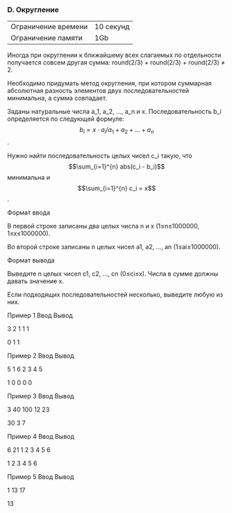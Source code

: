 ### D. Округление

<table>
 <tr>
    <td>Ограничение времени</td>
    <td>10 секунд</td>
 </tr>
 <tr>
    <td>Ограничение памяти</td>
    <td>1Gb</td>
 </tr>
</table> 


Иногда при округлении к ближайшему всех слагаемых по отдельности получается совсем другая сумма: round(2/3) + round(2/3) + round(2/3) ≠ 2.

Необходимо придумать метод округления, при котором суммарная абсолютная разность элементов двух последовательностей минимальна, а сумма совпадает.

Заданы натуральные числа a_1, a_2, …, a_n и x. Последовательность b_i определяется по следующей формуле: $$b_i=x⋅a_i / a_1+a_2+…+a_n$$.

Нужно найти последовательность целых чисел c_i такую, что $$\sum_{i=1}^{n} abs(c_i - b_i)$$ минимальна и $$\sum_{i=1}^{n} c_i = x$$ . 


Формат ввода

В первой строке записаны два целых числа n и x (1≤n≤1000000, 1≤x≤1000000).

Во второй строке записаны n целых чисел a1, a2, …, an (1≤ai≤1000000).

Формат вывода

Выведите n целых чисел c1, c2, …, cn (0≤ci≤x). Числа в сумме должны давать значение x.

Если подходящих последовательностей несколько, выведите любую из них.

Пример 1
Ввод
Вывод

3 2
1 1 1

	

0 1 1

Пример 2
Ввод
Вывод

5 1
6 2 3 4 5

	

1 0 0 0 0

Пример 3
Ввод
Вывод

3 40
100 12 23

	

30 3 7

Пример 4
Ввод
Вывод

6 21
1 2 3 4 5 6

	

1 2 3 4 5 6

Пример 5
Ввод
Вывод

1 13
17

	

13
